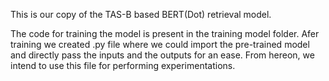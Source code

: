 This is our copy of the TAS-B based BERT(Dot) retrieval model. 

The code for training the model is present in the training model folder. 
Afer training we created .py file where we could import the pre-trained model and directly pass the inputs and the outputs for an ease. 
From hereon, we intend to use this file for performing experimentations. 


